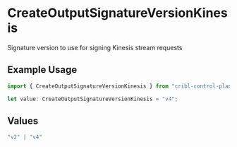 # CreateOutputSignatureVersionKinesis

Signature version to use for signing Kinesis stream requests

## Example Usage

```typescript
import { CreateOutputSignatureVersionKinesis } from "cribl-control-plane/models/operations";

let value: CreateOutputSignatureVersionKinesis = "v4";
```

## Values

```typescript
"v2" | "v4"
```